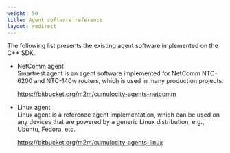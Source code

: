 ```yaml
---
weight: 50
title: Agent software reference
layout: redirect
---
```


The following list presents the existing agent software implemented on the C++ SDK.

-   NetComm agent<br>
    Smartrest agent is an agent software implemented for NetComm NTC-6200 and NTC-140w routers, which is used in many production projects.

    <https://bitbucket.org/m2m/cumulocity-agents-netcomm>

-   Linux agent<br>
    Linux agent is a reference agent implementation, which can be used on any devices that are powered by a generic Linux distribution, e.g., Ubuntu, Fedora, etc.

    <https://bitbucket.org/m2m/cumulocity-agents-linux>
